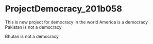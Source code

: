 # ProjectDemocracy_201b058
This is new project for democracy in the world
America is a democracy
Pakistan is not a democracy

Bhutan is not a democracy
